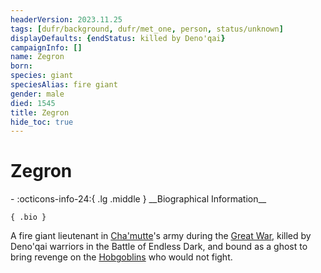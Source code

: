 ```yaml
---
headerVersion: 2023.11.25
tags: [dufr/background, dufr/met_one, person, status/unknown]
displayDefaults: {endStatus: killed by Deno'qai}
campaignInfo: []
name: Zegron
born:
species: giant
speciesAlias: fire giant
gender: male
died: 1545
title: Zegron
hide_toc: true
---
```

# Zegron
<div class="grid cards ext-narrow-margin ext-one-column" markdown>
- :octicons-info-24:{ .lg .middle } __Biographical Information__

    { .bio }

</div>


A fire giant lieutenant in [Cha'mutte](<../extraplanar-powers/cha-mutte.md>)'s army during the [Great War](<../../events/1500s/great-war.md>), killed by Deno'qai warriors in the Battle of Endless Dark, and bound as a ghost to bring revenge on the [Hobgoblins](<../../species/goblinoids/hobgoblins.md>) who would not fight. 
